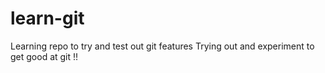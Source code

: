 # learn-git
Learning repo to try and test out git features
Trying out and experiment to get good at git !!
